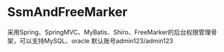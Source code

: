 # SsmAndFreeMarker
采用Spring、SpringMVC、MyBatis、Shiro、FreeMarker的后台权限管理骨架，可以支持MySQL、oracle
默认账号admin123/admin123
